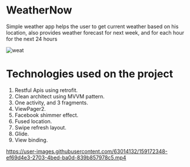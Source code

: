 # WeatherNow
Simple weather app helps the user to get current weather based on his location, also provides weather forecast for next week, and for each hour for the next 24 hours

![weat](https://user-images.githubusercontent.com/63014132/159172258-eb7a405a-1115-47ae-959f-0b31db2605ed.jpg)
# Technologies used on the project 
1) Restful Apis using retrofit. 
2) Clean architect using MVVM pattern. 
3) One activity, and 3 fragments.
4) ViewPager2.
5) Facebook shimmer effect.
6) Fused location.
7) Swipe refresh layout.
8) Glide.
9) View binding.


https://user-images.githubusercontent.com/63014132/159172348-ef69d4e3-2703-4bed-ba0d-839b857978c5.mp4

